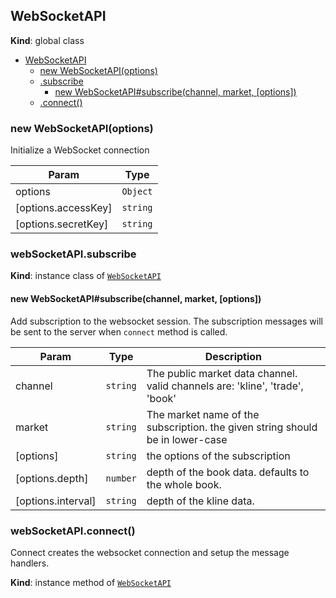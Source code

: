 <a name="WebSocketAPI"></a>

## WebSocketAPI
**Kind**: global class  

* [WebSocketAPI](#WebSocketAPI)
    * [new WebSocketAPI(options)](#new_WebSocketAPI_new)
    * [.subscribe](#WebSocketAPI+subscribe)
        * [new WebSocketAPI#subscribe(channel, market, [options])](#new_WebSocketAPI+subscribe_new)
    * [.connect()](#WebSocketAPI+connect)

<a name="new_WebSocketAPI_new"></a>

### new WebSocketAPI(options)
Initialize a WebSocket connection


| Param | Type |
| --- | --- |
| options | <code>Object</code> | 
| [options.accessKey] | <code>string</code> | 
| [options.secretKey] | <code>string</code> | 

<a name="WebSocketAPI+subscribe"></a>

### webSocketAPI.subscribe
**Kind**: instance class of [<code>WebSocketAPI</code>](#WebSocketAPI)  
<a name="new_WebSocketAPI+subscribe_new"></a>

#### new WebSocketAPI#subscribe(channel, market, [options])
Add subscription to the websocket session.
The subscription messages will be sent to the server when `connect` method is called.


| Param | Type | Description |
| --- | --- | --- |
| channel | <code>string</code> | The public market data channel. valid channels are: 'kline', 'trade', 'book' |
| market | <code>string</code> | The market name of the subscription. the given string should be in lower-case |
| [options] | <code>string</code> | the options of the subscription |
| [options.depth] | <code>number</code> | depth of the book data. defaults to the whole book. |
| [options.interval] | <code>string</code> | depth of the kline data. |

<a name="WebSocketAPI+connect"></a>

### webSocketAPI.connect()
Connect creates the websocket connection and setup the message handlers.

**Kind**: instance method of [<code>WebSocketAPI</code>](#WebSocketAPI)  
